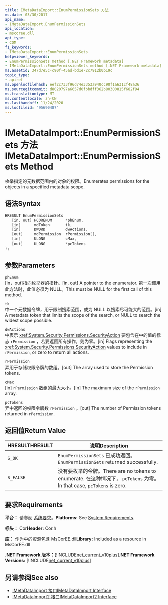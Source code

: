 ```yaml
---
title: IMetaDataImport::EnumPermissionSets 方法
ms.date: 03/30/2017
api_name:
- IMetaDataImport.EnumPermissionSets
api_location:
- mscoree.dll
api_type:
- COM
f1_keywords:
- IMetaDataImport::EnumPermissionSets
helpviewer_keywords:
- EnumPermissionSets method [.NET Framework metadata]
- IMetaDataImport::EnumPermissionSets method [.NET Framework metadata]
ms.assetid: 347d7e5c-c90f-45ad-bd1e-2c7912b0b19c
topic_type:
- apiref
ms.openlocfilehash: eef2c733f96d74e3353a940cc90f1a631cf48a36
ms.sourcegitcommit: d8020797a6657d0fbbdff362b80300815f682f94
ms.translationtype: MT
ms.contentlocale: zh-CN
ms.lasthandoff: 11/24/2020
ms.locfileid: "95690487"
---
```

# <a name="imetadataimportenumpermissionsets-method"></a><span data-ttu-id="9e98a-102">IMetaDataImport::EnumPermissionSets 方法</span><span class="sxs-lookup"><span data-stu-id="9e98a-102">IMetaDataImport::EnumPermissionSets Method</span></span>

<span data-ttu-id="9e98a-103">枚举指定的元数据范围内的对象的权限。</span><span class="sxs-lookup"><span data-stu-id="9e98a-103">Enumerates permissions for the objects in a specified metadata scope.</span></span>  
  
## <a name="syntax"></a><span data-ttu-id="9e98a-104">语法</span><span class="sxs-lookup"><span data-stu-id="9e98a-104">Syntax</span></span>  
  
```cpp  
HRESULT EnumPermissionSets  
   [in, out] HCORENUM      *phEnum,
   [in]      mdToken       tk,
   [in]      DWORD         dwActions,  
   [out]     mdPermission  rPermission[],  
   [in]      ULONG         cMax,  
   [out]     ULONG         *pcTokens  
);  
```  
  
## <a name="parameters"></a><span data-ttu-id="9e98a-105">参数</span><span class="sxs-lookup"><span data-stu-id="9e98a-105">Parameters</span></span>  

 `phEnum`  
 <span data-ttu-id="9e98a-106">[in，out]指向枚举器的指针。</span><span class="sxs-lookup"><span data-stu-id="9e98a-106">[in, out] A pointer to the enumerator.</span></span> <span data-ttu-id="9e98a-107">第一次调用此方法时，此值必须为 NULL。</span><span class="sxs-lookup"><span data-stu-id="9e98a-107">This must be NULL for the first call of this method.</span></span>  
  
 `tk`  
 <span data-ttu-id="9e98a-108">中一个元数据令牌，用于限制搜索范围，或为 NULL 以搜索尽可能大的范围。</span><span class="sxs-lookup"><span data-stu-id="9e98a-108">[in] A metadata token that limits the scope of the search, or NULL to search the widest scope possible.</span></span>  
  
 `dwActions`  
 <span data-ttu-id="9e98a-109">中表示 <xref:System.Security.Permissions.SecurityAction> 要包含在中的值的标志 `rPermission` ，若要返回所有操作，则为零。</span><span class="sxs-lookup"><span data-stu-id="9e98a-109">[in] Flags representing the <xref:System.Security.Permissions.SecurityAction> values to include in `rPermission`, or zero to return all actions.</span></span>  
  
 `rPermission`  
 <span data-ttu-id="9e98a-110">弄用于存储权限令牌的数组。</span><span class="sxs-lookup"><span data-stu-id="9e98a-110">[out] The array used to store the Permission tokens.</span></span>  
  
 `cMax`  
 <span data-ttu-id="9e98a-111">[in] `rPermission` 数组的最大大小。</span><span class="sxs-lookup"><span data-stu-id="9e98a-111">[in] The maximum size of the `rPermission` array.</span></span>  
  
 `pcTokens`  
 <span data-ttu-id="9e98a-112">弄中返回的权限令牌数 `rPermission` 。</span><span class="sxs-lookup"><span data-stu-id="9e98a-112">[out] The number of Permission tokens returned in `rPermission`.</span></span>  
  
## <a name="return-value"></a><span data-ttu-id="9e98a-113">返回值</span><span class="sxs-lookup"><span data-stu-id="9e98a-113">Return Value</span></span>  
  
|<span data-ttu-id="9e98a-114">HRESULT</span><span class="sxs-lookup"><span data-stu-id="9e98a-114">HRESULT</span></span>|<span data-ttu-id="9e98a-115">说明</span><span class="sxs-lookup"><span data-stu-id="9e98a-115">Description</span></span>|  
|-------------|-----------------|  
|`S_OK`|<span data-ttu-id="9e98a-116">`EnumPermissionSets` 已成功返回。</span><span class="sxs-lookup"><span data-stu-id="9e98a-116">`EnumPermissionSets` returned successfully.</span></span>|  
|`S_FALSE`|<span data-ttu-id="9e98a-117">没有要枚举的令牌。</span><span class="sxs-lookup"><span data-stu-id="9e98a-117">There are no tokens to enumerate.</span></span> <span data-ttu-id="9e98a-118">在这种情况下， `pcTokens` 为零。</span><span class="sxs-lookup"><span data-stu-id="9e98a-118">In that case, `pcTokens` is zero.</span></span>|  
  
## <a name="requirements"></a><span data-ttu-id="9e98a-119">要求</span><span class="sxs-lookup"><span data-stu-id="9e98a-119">Requirements</span></span>  

 <span data-ttu-id="9e98a-120">**平台：** 请参阅 [系统要求](../../get-started/system-requirements.md)。</span><span class="sxs-lookup"><span data-stu-id="9e98a-120">**Platforms:** See [System Requirements](../../get-started/system-requirements.md).</span></span>  
  
 <span data-ttu-id="9e98a-121">**标头：** Cor</span><span class="sxs-lookup"><span data-stu-id="9e98a-121">**Header:** Cor.h</span></span>  
  
 <span data-ttu-id="9e98a-122">**库：** 作为中的资源包含 MsCorEE.dll</span><span class="sxs-lookup"><span data-stu-id="9e98a-122">**Library:** Included as a resource in MsCorEE.dll</span></span>  
  
 <span data-ttu-id="9e98a-123">**.NET Framework 版本：**[!INCLUDE[net_current_v10plus](../../../../includes/net-current-v10plus-md.md)]</span><span class="sxs-lookup"><span data-stu-id="9e98a-123">**.NET Framework Versions:** [!INCLUDE[net_current_v10plus](../../../../includes/net-current-v10plus-md.md)]</span></span>  
  
## <a name="see-also"></a><span data-ttu-id="9e98a-124">另请参阅</span><span class="sxs-lookup"><span data-stu-id="9e98a-124">See also</span></span>

- [<span data-ttu-id="9e98a-125">IMetaDataImport 接口</span><span class="sxs-lookup"><span data-stu-id="9e98a-125">IMetaDataImport Interface</span></span>](imetadataimport-interface.md)
- [<span data-ttu-id="9e98a-126">IMetaDataImport2 接口</span><span class="sxs-lookup"><span data-stu-id="9e98a-126">IMetaDataImport2 Interface</span></span>](imetadataimport2-interface.md)
